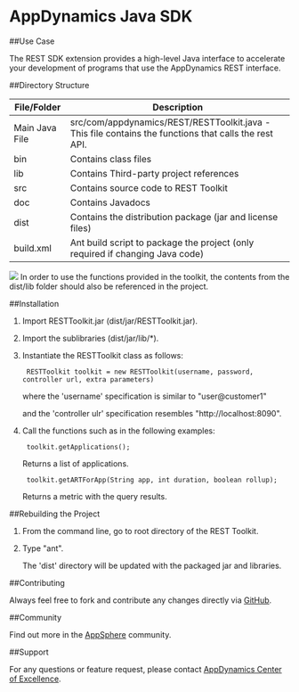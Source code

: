 # AppDynamics Java SDK

##Use Case

The REST SDK extension provides a high-level Java interface to accelerate your development of programs that use the AppDynamics REST interface.

##Directory Structure

| File/Folder | Description |
| --- | --- |
| Main Java File | src/com/appdynamics/REST/RESTToolkit.java - This file contains the functions that calls the rest API. |
| bin | Contains class files |
| lib | Contains Third-party project references |
| src | Contains source code to REST Toolkit |
| doc | Contains Javadocs |
| dist | Contains the distribution package (jar and license files) |
| build.xml | Ant build script to package the project (only required if changing Java code)

![](images/emoticons/warning.gif) In order to use the functions provided in the toolkit, the contents from the dist/lib folder should also be referenced in the project.

##Installation

1. Import RESTToolkit.jar (dist/jar/RESTToolkit.jar).

2. Import the sublibraries (dist/jar/lib/\*).

3. Instantiate the RESTToolkit class as follows:

        RESTToolkit toolkit = new RESTToolkit(username, password, controller url, extra parameters)

    where the 'username' specification is similar to "user@customer1"
    
    and the 'controller ulr' specification resembles "http://localhost:8090".

4. Call the functions such as in the following examples:

        toolkit.getApplications();
    Returns a list of applications.

        toolkit.getARTForApp(String app, int duration, boolean rollup);
    Returns a metric with the query results.

##Rebuilding the Project

1. From the command line, go to root directory of the REST Toolkit. 

2. Type "ant".

    The 'dist' directory will be updated with the packaged jar and libraries.


##Contributing

Always feel free to fork and contribute any changes directly via [GitHub](https://github.com/Appdynamics/java-sdk).

##Community

Find out more in the [AppSphere](http://appsphere.appdynamics.com/t5/Extensions/Java-SDK-for-AppDynamics/idi-p/899) community.

##Support

For any questions or feature request, please contact [AppDynamics Center of Excellence](mailto://ace-request@appdynamics.com).
